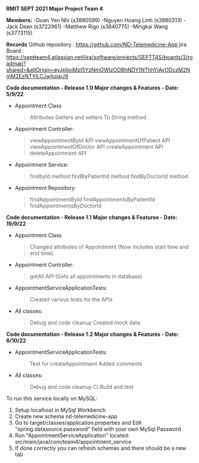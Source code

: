 **RMIT SEPT 2021 Major Project Team 4**

**Members:**
-Doan Yen Nhi (s3880599)
-Nguyen Hoang Linh (s3880313)
-Jack Dean (s3722961)
-Matthew Rigo (s3840775)
-Mingkai Wang (s3773115)

**Records**
Github repository : https://github.com/ND-Telemedicine-App
jira Board : https://septteam4.atlassian.net/jira/software/projects/SEPTT4S/boards/3/roadmap?shared=&atlOrigin=eyJpIjoiMzI5YzNmOWIzODBhNDY1NThhYjAyODczM2NmM2EzNTYiLCJwIjoiaiJ9

**Code documentation - Release 1.0 Major changes & Features - Date: 5/9/22**
- Appointment Class
  > Attributes
  > Getters and setters
  > To String method
- Appointment Controller:
  > viewAppointmentById API
  > viewAppointmentOfPatient API
  > viewAppointmentOfDoctor API
  > createAppointment API
  > deleteAppointment API
- Appointment Service:
  > findbyId method
  > findByPatientId method
  > findByDoctorId method
- Appointment Repository:
  > findAppointmentById
  > findAppointmentsByPatientId
  > findAppointmentsByDoctorId

**Code documentation - Release 1.1 Major changes & Features - Date: 19/9/22**
- Appointment Class
  > Changed attributes of Appointment (Now includes start time and end time)
- Appointment Controller:
  > getAll API (Gets all appointments in database)
- AppointmentServiceApplicationTests:
  > Created various tests for the APIs
- All classes:
  > Debug and code cleanup
  > Created mock data

**Code documentation - Release 1.2 Major changes & Features - Date: 6/10/22**
- AppointmentServiceApplicationTests:
  > Test for createAppointment
  > Added comments
- All classes:
  > Debug and code cleanup
  > CI Build and test

To run this service locally on MySQL:

1. Setup localhost in MySql Workbench
2. Create new schema nd-telemedicine-app
3. Go to target/classes/application.properties and Edit "spring.datasource.password" field with your own MySql Password
4. Run "AppointmentServiceApplication" located: src/main/java/com/team4/appointment_service
5. If done correctly you can refresh schemas and there should be a new tab